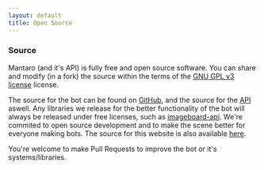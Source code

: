```yaml
---
layout: default
title: Open Source
---
```


### Source

Mantaro (and it's API) is fully free and open source software. 
You can share and modify (in a fork) the source within the terms of the [GNU GPL v3 license](https://www.gnu.org/licenses/gpl-3.0.html) license.

The source for the bot can be found on [GitHub](https://github.com/Mantaro/MantaroBot), and the source for the [API](https://github.com/Mantaro/mantaro-api/) aswell. 
Any libraries we release for the better functionality of the bot will always be released under free licenses, such as [imageboard-api](https://github.com/Kodehawa/imageboard-api). 
We're commited to open source development and to make the scene better for everyone making bots. The source for this website is also available [here](https://github.com/Mantaro/mantaro.github.io/).

You're welcome to make Pull Requests to improve the bot or it's systems/libraries.
